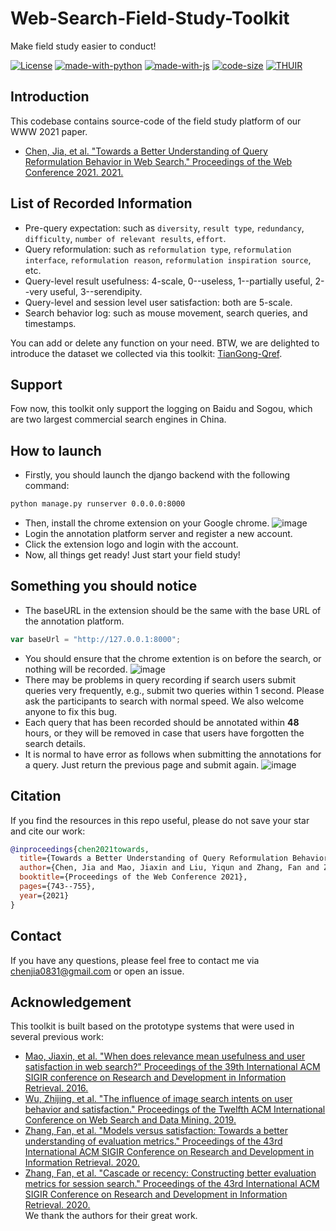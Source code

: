 # Web-Search-Field-Study-Toolkit

Make field study easier to conduct!

[![License](https://img.shields.io/badge/License-MIT-blue.svg)](./LICENSE)
[![made-with-python](https://img.shields.io/badge/Made%20with-Python-red.svg)](#python)
[![made-with-js](https://img.shields.io/badge/Made%20with-JS-yellow.svg)](#javascript)
[![code-size](https://img.shields.io/github/languages/code-size/xuanyuan14/Web-Search-Field-Study-Toolkit?color=green)]()
[![THUIR](https://img.shields.io/badge/THUIR-ver%201.0-blueviolet)](www.thuir.cn)

## Introduction
This codebase contains source-code of the field study platform of our WWW 2021 paper.
  - [Chen, Jia, et al. "Towards a Better Understanding of Query Reformulation Behavior in Web Search." Proceedings of the Web Conference 2021. 2021.](https://dl.acm.org/doi/abs/10.1145/3442381.3450127)

## List of Recorded Information
* Pre-query expectation: such as ```diversity```, ```result type```, ```redundancy```, ```difficulty```, ```number of relevant results```, ```effort```.
* Query reformulation: such as ```reformulation type```, ```reformulation interface```, ```reformulation reason```, ```reformulation inspiration source```, etc.
* Query-level result usefulness: 4-scale, 0--useless, 1--partially useful, 2--very useful, 3--serendipity.
* Query-level and session level user satisfaction: both are 5-scale.
* Search behavior log: such as mouse movement, search queries, and timestamps.

You can add or delete any function on your need. BTW, we are delighted to introduce the dataset we collected via this toolkit: [TianGong-Qref](http://www.thuir.cn/tiangong-qref/). 

## Support
Fow now, this toolkit only support the logging on Baidu and Sogou, which are two largest commercial search engines in China. 

## How to launch

* Firstly, you should launch the django backend with the following command:
```bash
python manage.py runserver 0.0.0.0:8000
```
* Then, install the chrome extension on your Google chrome.
![image](https://github.com/xuanyuan14/Web-Search-Field-Study-Toolkit/blob/master/images/install.png)
* Login the annotation platform server and register a new account.
* Click the extension logo and login with the account.
* Now, all things get ready! Just start your field study!

## Something you should notice
* The baseURL in the extension should be the same with the base URL of the annotation platform.
```javascript
var baseUrl = "http://127.0.0.1:8000";
```  
* You should ensure that the chrome extention is on before the search, or nothing will be recorded.
![image](https://github.com/xuanyuan14/Web-Search-Field-Study-Toolkit/blob/master/images/on.png)
* There may be problems in query recording if search users submit queries very frequently, e.g., submit two queries within 1 second. Please ask the participants to search with normal speed. We also welcome anyone to fix this bug.
* Each query that has been recorded should be annotated within **48** hours, or they will be removed in case that users have forgotten the search details.
* It is normal to have error as follows when submitting the annotations for a query. Just return the previous page and submit again.
![image](https://github.com/xuanyuan14/Web-Search-Field-Study-Toolkit/blob/master/images/error.png)


## Citation
If you find the resources in this repo useful, please do not save your star and cite our work:

```bibtex
@inproceedings{chen2021towards,
  title={Towards a Better Understanding of Query Reformulation Behavior in Web Search},
  author={Chen, Jia and Mao, Jiaxin and Liu, Yiqun and Zhang, Fan and Zhang, Min and Ma, Shaoping},
  booktitle={Proceedings of the Web Conference 2021},
  pages={743--755},
  year={2021}
}
```

## Contact
If you have any questions, please feel free to contact me via [chenjia0831@gmail.com]() or open an issue.

## Acknowledgement
This toolkit is built based on the prototype systems that were used in several previous work: 
* [Mao, Jiaxin, et al. "When does relevance mean usefulness and user satisfaction in web search?" Proceedings of the 39th International ACM SIGIR conference on Research and Development in Information Retrieval. 2016.](http://www.thuir.org/group/~YQLiu/publications/sigir2016Mao.pdf)
* [Wu, Zhijing, et al. "The influence of image search intents on user behavior and satisfaction." Proceedings of the Twelfth ACM International Conference on Web Search and Data Mining. 2019.](http://www.thuir.org/group/~YQLiu/publications/WSDM19Wu.pdf)
* [Zhang, Fan, et al. "Models versus satisfaction: Towards a better understanding of evaluation metrics." Proceedings of the 43rd International ACM SIGIR Conference on Research and Development in Information Retrieval. 2020.](https://static.aminer.cn/upload/pdf/1982/1327/2004/5f0277e911dc830562231df7_0.pdf)
* [Zhang, Fan, et al. "Cascade or recency: Constructing better evaluation metrics for session search." Proceedings of the 43rd International ACM SIGIR Conference on Research and Development in Information Retrieval. 2020.](http://www.thuir.cn/group/~mzhang/publications/SIGIR2020-ZhangFan1.pdf)  
We thank the authors for their great work.